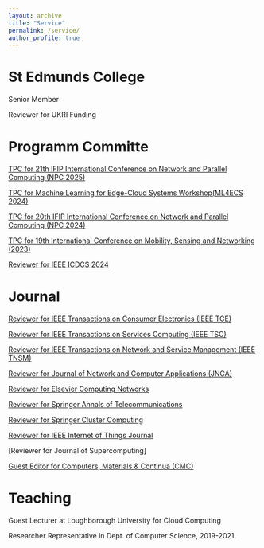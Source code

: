 ```yaml
---
layout: archive
title: "Service"
permalink: /service/
author_profile: true
---
```

# St Edmunds College
Senior Member

Reviewer for UKRI Funding

# Programm Committe

[TPC for 21th IFIP International Conference on Network and Parallel Computing (NPC 2025)](https://www.npc-conference.com/#/npc2025/)

[TPC for Machine Learning for Edge-Cloud Systems Workshop(ML4ECS 2024)](https://ml4ecs.e-ce.uth.gr/#program)

[TPC for 20th IFIP International Conference on Network and Parallel Computing (NPC 2024)](https://www.npc-conference.com/#/npc2024/)

[TPC for 19th International Conference on Mobility, Sensing and Networking (2023)](https://ieee-msn.org/2023/progcom.php)

[Reviewer for IEEE ICDCS 2024](https://icdcs2024.icdcs.org/)

# Journal

[Reviewer for IEEE Transactions on Consumer Electronics (IEEE TCE)](https://ieeexplore.ieee.org/xpl/RecentIssue.jsp?punumber=30)

[Reviewer for IEEE Transactions on Services Computing (IEEE TSC)](https://ieeexplore.ieee.org/xpl/RecentIssue.jsp?punumber=4629386)

[Reviewer for IEEE Transactions on Network and Service Management (IEEE TNSM)](https://ieeexplore.ieee.org/xpl/RecentIssue.jsp?punumber=4275028)

[Reviewer for Journal of Network and Computer Applications (JNCA)](https://www.sciencedirect.com/journal/journal-of-network-and-computer-applications)

[Reviewer for Elsevier Computing Networks](https://www.sciencedirect.com/journal/computer-networks)

[Reviewer for Springer Annals of Telecommunications](https://link.springer.com/journal/12243)

[Reviewer for Springer Cluster Computing](https://link.springer.com/journal/10586)

[Reviewer for IEEE Internet of Things Journal ](https://ieeexplore.ieee.org/xpl/RecentIssue.jsp?punumber=6488907)

[Reviewer for Journal of Supercomputing]

[Guest Editor for Computers, Materials & Continua (CMC) ](https://www.techscience.com/cmc/special_detail/vehicular_Ad_Hoc)

# Teaching

 Guest Lecturer at Loughborough University for Cloud Computing
 
 Researcher Representative in Dept. of Computer Science, 2019-2021.
